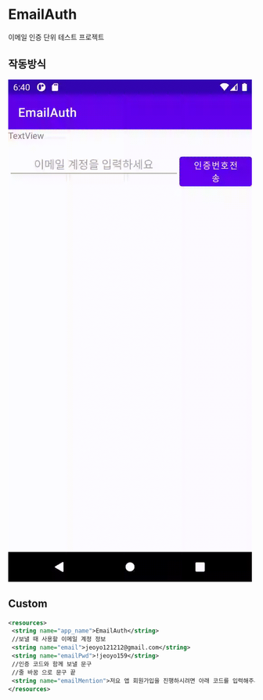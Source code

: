 # EmailAuth
이메일 인증 단위 테스트 프로젝트

## 작동방식
![demo](./UnitTest/EmailAuth/demo/demo_2022.01.12.gif)

## Custom
```xml
<resources>  
 <string name="app_name">EmailAuth</string>  
 //보낼 때 사용할 이메일 계정 정보
 <string name="email">jeoyo121212@gmail.com</string>  
 <string name="emailPwd">!jeoyo159</string>  
 //인증 코드와 함께 보낼 문구
 //줄 바꿈 으로 문구 끝
 <string name="emailMention">저요 앱 회원가입을 진행하시려면 아래 코드를 입력해주세요.\n</string>  
</resources>
```


